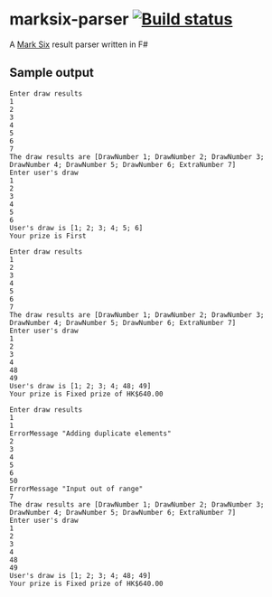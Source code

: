 # marksix-parser [![Build status](https://ci.appveyor.com/api/projects/status/t0965lig3ndxg21i?svg=true)](https://ci.appveyor.com/project/rexcfnghk/marksix-parser)

A [Mark Six](http://bet.hkjc.com/marksix/?lang=en) result parser written in F#

Sample output
---
```
Enter draw results
1
2
3
4
5
6
7
The draw results are [DrawNumber 1; DrawNumber 2; DrawNumber 3; DrawNumber 4; DrawNumber 5; DrawNumber 6; ExtraNumber 7]
Enter user's draw
1
2
3
4
5
6
User's draw is [1; 2; 3; 4; 5; 6]
Your prize is First
```

```
Enter draw results
1
2
3
4
5
6
7
The draw results are [DrawNumber 1; DrawNumber 2; DrawNumber 3; DrawNumber 4; DrawNumber 5; DrawNumber 6; ExtraNumber 7]
Enter user's draw
1
2
3
4
48
49
User's draw is [1; 2; 3; 4; 48; 49]
Your prize is Fixed prize of HK$640.00
```

```
Enter draw results
1
1
ErrorMessage "Adding duplicate elements"
2
3
4
5
6
50
ErrorMessage "Input out of range"
7
The draw results are [DrawNumber 1; DrawNumber 2; DrawNumber 3; DrawNumber 4; DrawNumber 5; DrawNumber 6; ExtraNumber 7]
Enter user's draw
1
2
3
4
48
49
User's draw is [1; 2; 3; 4; 48; 49]
Your prize is Fixed prize of HK$640.00
```